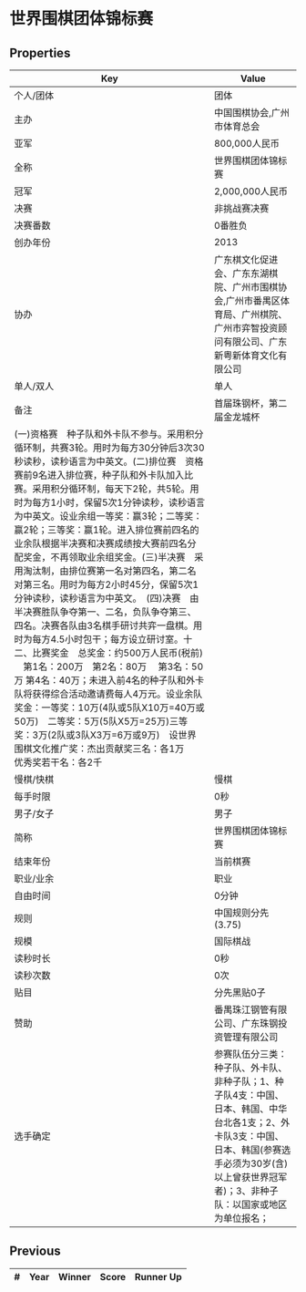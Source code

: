 # 世界围棋团体锦标赛

## Properties

| Key | Value |
| --- | ----- |
| 个人/团体 | 团体 |
| 主办 | 中国围棋协会,广州市体育总会 |
| 亚军 | 800,000人民币 |
| 全称 | 世界围棋团体锦标赛 |
| 冠军 | 2,000,000人民币 |
| 决赛 | 非挑战赛决赛 |
| 决赛番数 | 0番胜负 |
| 创办年份 | 2013 |
| 协办 | 广东棋文化促进会、广东东湖棋院、广州市围棋协会,广州市番禺区体育局、广州棋院、广州市弈智投资顾问有限公司、广东新粤新体育文化有限公司 |
| 单人/双人 | 单人 |
| 备注 | 首届珠钢杯，第二届金龙城杯
(一)资格赛　种子队和外卡队不参与。采用积分循环制，共赛3轮。用时为每方30分钟后3次30秒读秒，读秒语言为中英文。(二)排位赛　资格赛前9名进入排位赛，种子队和外卡队加入比赛。采用积分循环制，每天下2轮，共5轮。用时为每方1小时，保留5次1分钟读秒，读秒语言为中英文。设业余组一等奖：赢3轮；二等奖：赢2轮；三等奖：赢1轮。进入排位赛前四名的业余队根据半决赛和决赛成绩按大赛前四名分配奖金，不再领取业余组奖金。(三)半决赛　采用淘汰制，由排位赛第一名对第四名，第二名对第三名。用时为每方2小时45分，保留5次1分钟读秒，读秒语言为中英文。　(四)决赛　由半决赛胜队争夺第一、二名，负队争夺第三、四名。决赛各队由3名棋手研讨共弈一盘棋。用时为每方4.5小时包干；每方设立研讨室。十二、比赛奖金　总奖金：约500万人民币(税前)  　第1名：200万　第2名：80万 　第3名：50万 第4名：40万；未进入前4名的种子队和外卡队将获得综合活动邀请费每人4万元。设业余队奖金：一等奖：10万(4队或5队X10万=40万或50万)　二等奖：5万(5队X5万=25万)三等奖：3万(2队或3队X3万=6万或9万)　设世界围棋文化推广奖：杰出贡献奖三名：各1万　　优秀奖若干名：各2千 |
| 慢棋/快棋 | 慢棋 |
| 每手时限 | 0秒 |
| 男子/女子 | 男子 |
| 简称 | 世界围棋团体锦标赛 |
| 结束年份 | 当前棋赛 |
| 职业/业余 | 职业 |
| 自由时间 | 0分钟 |
| 规则 | 中国规则分先(3.75) |
| 规模 | 国际棋战 |
| 读秒时长 | 0秒 |
| 读秒次数 | 0次 |
| 贴目 | 分先黑贴0子 |
| 赞助 | 番禺珠江钢管有限公司、广东珠钢投资管理有限公司 |
| 选手确定 | 参赛队伍分三类：种子队、外卡队、非种子队；1、种子队4支：中国、日本、韩国、中华台北各1支；2、外卡队3支：中国、日本、韩国(参赛选手必须为30岁(含)以上曾获世界冠军者)；3、非种子队：以国家或地区为单位报名； |

## Previous

| # | Year | Winner | Score | Runner Up |
| --- | --- | --- | --- | --- |

